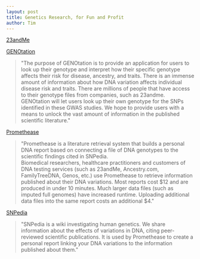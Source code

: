 ```yaml
---
layout: post
title: Genetics Research, for Fun and Profit
author: Tim
---
```


[23andMe](https://www.23andme.com/)  

[GENOtation](https://genotation.stanford.edu/#start)  
> "The purpose of GENOtation is to provide an application for users to look up their genotype and interpret how their specific genotype affects their risk for disease, ancestry, and traits. There is an immense amount of information about how DNA variation affects individual disease risk and traits. There are millions of people that have access to their genotype files from companies, such as 23andme. GENOtation will let users look up their own genotype for the SNPs identified in these GWAS studies. We hope to provide users with a means to unlock the vast amount of information in the published scientific literature."

[Promethease](https://www.promethease.com/)  
> "Promethease is a literature retrieval system that builds a personal DNA report based on connecting a file of DNA genotypes to the scientific findings cited in SNPedia.  
> Biomedical researchers, healthcare practitioners and customers of DNA testing services (such as 23andMe, Ancestry.com, FamilyTreeDNA, Genos, etc.) use Promethease to retrieve information published about their DNA variations. Most reports cost $12 and are produced in under 10 minutes. Much larger data files (such as imputed full genomes) have increased runtime. Uploading additional data files into the same report costs an additional $4." 

[SNPedia](https://www.snpedia.com/)  
> "SNPedia is a wiki investigating human genetics. We share information about the effects of variations in DNA, citing peer-reviewed scientific publications. It is used by Promethease to create a personal report linking your DNA variations to the information published about them." 